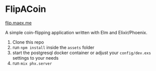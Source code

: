# FlipACoin

[flip.maex.me](https://flip.maex.me)

A simple coin-flipping application written with Elm and Elixir/Phoenix.

1. Clone this repo
2. run `npm install` inside the `assets` folder
3. start the postgresql docker container or adjust your `config/dev.exs` 
settings to your needs
4. run `mix phx.server`
